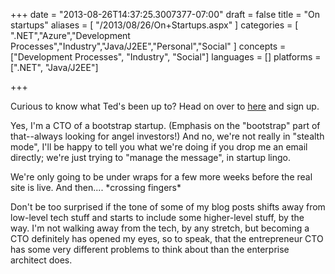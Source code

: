 +++
date = "2013-08-26T14:37:25.3007377-07:00"
draft = false
title = "On startups"
aliases = [
	"/2013/08/26/On+Startups.aspx"
]
categories = [
	".NET","Azure","Development Processes","Industry","Java/J2EE","Personal","Social"
]
concepts = ["Development Processes", "Industry", "Social"]
languages = []
platforms = [".NET", "Java/J2EE"]
 
+++
<p>Curious to know what Ted's been up to? Head on over to <a href="http://signup.livethelook.com">here</a> and sign up.</p>

<p>Yes, I'm a CTO of a bootstrap startup. (Emphasis on the "bootstrap" part of that--always looking for angel investors!) And no, we're not really in "stealth mode", I'll be happy to tell you what we're doing if you drop me an email directly; we're just trying to "manage the message", in startup lingo.</p>

<p>We're only going to be under wraps for a few more weeks before the real site is live. And then.... *crossing fingers*</p>

<p>Don't be too surprised if the tone of some of my blog posts shifts away from low-level tech stuff and starts to include some higher-level stuff, by the way. I'm not walking away from the tech, by any stretch, but becoming a CTO definitely has opened my eyes, so to speak, that the entrepreneur CTO has some very different problems to think about than the enterprise architect does.</p>
 
